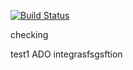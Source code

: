 [![Build Status](https://dev.azure.com/gowdagirish222gg/Gslabdevopsproject/_apis/build/status/gslabCIpipeline/gslabazuredevopsapplatest?branchName=master)](https://dev.azure.com/gowdagirish222gg/Gslabdevopsproject/_build/latest?definitionId=16&branchName=master)

checking 

test1 ADO integrasfsgsftion
